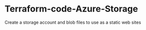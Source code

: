 # Terraform-code-Azure-Storage


Create a storage account and blob files to use as a static web sites
